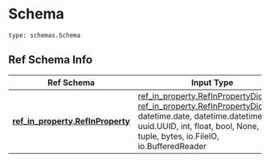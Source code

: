 # Schema
```
type: schemas.Schema
```

## Ref Schema Info
Ref Schema | Input Type | Output Type
---------- | ---------- | -----------
[**ref_in_property.RefInProperty**](../../../../../../../../components/schema/ref_in_property.md) | [ref_in_property.RefInPropertyDictInput](../../../../../../../../components/schema/ref_in_property.md#refinpropertydictinput), [ref_in_property.RefInPropertyDict](../../../../../../../../components/schema/ref_in_property.md#refinpropertydict), str, datetime.date, datetime.datetime, uuid.UUID, int, float, bool, None, list, tuple, bytes, io.FileIO, io.BufferedReader | [ref_in_property.RefInPropertyDict](../../../../../../../../components/schema/ref_in_property.md#refinpropertydict), str, float, int, bool, None, tuple, bytes, io.FileIO
